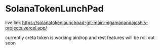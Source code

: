 # SolanaTokenLunchPad

live link https://solanatokenlaunchpad-git-main-nigamanandajoshis-projects.vercel.app/

currently creta token is working 
airdrop and rest features will be roll out soon


